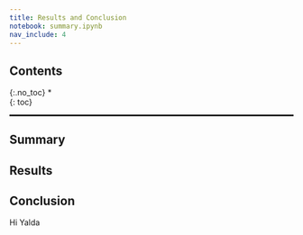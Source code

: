 ```yaml
---
title: Results and Conclusion
notebook: summary.ipynb
nav_include: 4
---
```


## Contents
{:.no_toc}
*  
{: toc}


<hr style="height:2pt">

## Summary

## Results 

## Conclusion

Hi Yalda
